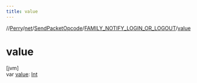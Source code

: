 ```yaml
---
title: value
---
```

//[Perry](../../../../index.html)/[net](../../index.html)/[SendPacketOpcode](../index.html)/[FAMILY_NOTIFY_LOGIN_OR_LOGOUT](index.html)/[value](value.html)



# value



[jvm]\
var [value](value.html): [Int](https://kotlinlang.org/api/latest/jvm/stdlib/kotlin/-int/index.html)




